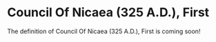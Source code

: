 # Council Of Nicaea (325 A.D.), First
The definition of Council Of Nicaea (325 A.D.), First is coming soon!
